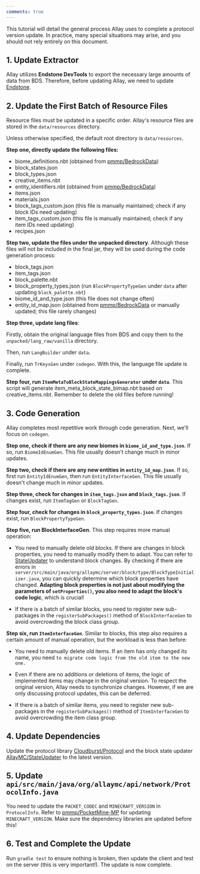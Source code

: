 ```yaml
---
comments: true
---
```


This tutorial will detail the general process Allay uses to complete a protocol version update.
In practice, many special situations may arise, and you should not rely entirely on this document.

## 1. Update Extractor

Allay utilizes **Endstone DevTools** to export the necessary large amounts of data from BDS.
Therefore, before updating Allay, we need to update [Endstone](https://github.com/EndstoneMC/endstone).

## 2. Update the First Batch of Resource Files

Resource files must be updated in a specific order.
Allay's resource files are stored in the `data/resources` directory.

Unless otherwise specified, the default root directory is `data/resources`.

**Step one, directly update the following files:**

- biome_definitions.nbt (obtained from [pmmp/BedrockData](https://github.com/pmmp/BedrockData))
- block_states.json
- block_types.json
- creative_items.nbt
- entity_identifiers.nbt (obtained from [pmmp/BedrockData](https://github.com/pmmp/BedrockData))
- items.json
- materials.json
- block_tags_custom.json (this file is manually maintained; check if any block IDs need updating)
- item_tags_custom.json (this file is manually maintained; check if any item IDs need updating)
- recipes.json

**Step two, update the files under the unpacked directory**.
Although these files will not be included in the final jar, they will be used during the code generation process:

- block_tags.json
- item_tags.json
- block_palette.nbt
- block_property_types.json (run `BlockPropertyTypeGen` under `data` after updating `block_palette.nbt`)
- biome_id_and_type.json (this file does not change often)
- entity_id_map.json (obtained from [pmmp/BedrockData](https://github.com/pmmp/BedrockData) or manually updated; this
  file rarely changes)

**Step three, update lang files**:

Firstly, obtain the original language files from BDS and copy them to the `unpacked/lang_raw/vanilla` directory.

Then, run `LangBuilder` under `data`.

Finally, run `TrKeysGen` under `codegen`. With this, the language file update is complete.

**Step four, run `ItemMetaToBlockStateMappingsGenerator` under `data`**. This script will generate
item_meta_block_state_bimap.nbt based on creative_items.nbt. Remember to delete the old files before running!

## 3. Code Generation

Allay completes most repetitive work through code generation. Next, we'll focus on `codegen`.

**Step one, check if there are any new biomes in `biome_id_and_type.json`**. If so, run `BiomeIdEnumGen`. This
file usually doesn't change much in minor updates.

**Step two, check if there are any new entities in `entity_id_map.json`**. If so, first run `EntityIdEnumGen`,
then run `EntityInterfaceGen`. This file usually doesn't change much in minor updates.

**Step three, check for changes in `item_tags.json` and `block_tags.json`**. If changes exist, run `ItemTagGen`
or `BlockTagGen`.

**Step four, check for changes in `block_property_types.json`**. If changes exist, run `BlockPropertyTypeGen`.

**Step five, run BlockInterfaceGen**. This step requires more manual operation:

- You need to manually delete old blocks. If there are changes in block properties, you need to manually modify them to
  adapt. You can refer to [StateUpdater](https://github.com/AllayMC/StateUpdater) to understand block
  changes.
  By checking if there are errors
  in `server/src/main/java/org/allaymc/server/block/type/BlockTypeInitializer.java`, you can quickly determine
  which block properties have changed.
  **Adapting block properties is not just about modifying the parameters of `setProperties()`, you also need to adapt
  the block's code logic**, which is crucial!

- If there is a batch of similar blocks, you need to register new sub-packages in the `registerSubPackages()` method
  of `BlockInterfaceGen` to avoid overcrowding the block class group.

**Step six, run `ItemInterfaceGen`**. Similar to blocks, this step also requires a certain amount of manual
operation, but the workload is less than before:

- You need to manually delete old items. If an item has only changed its name, you need `to migrate code logic from the
  old item to the new one.`

- Even if there are no additions or deletions of items, the logic of implemented items may change in the original
  version. To respect the original version, Allay needs to synchronize changes. However, if we are only discussing
  protocol updates, this can be deferred.

- If there is a batch of similar items, you need to register new sub-packages in the `registerSubPackages()` method
  of `ItemInterfaceGen` to avoid overcrowding the item class group.

## 4. Update Dependencies

Update the protocol library [Cloudburst/Protocol](https://github.com/CloudburstMC/Protocol) and the block state
updater [AllayMC/StateUpdater](https://github.com/AllayMC/StateUpdater) to the latest version.

## 5. Update `api/src/main/java/org/allaymc/api/network/ProtocolInfo.java`

You need to update the `PACKET_CODEC` and `MINECRAFT_VERSION` in `ProtocolInfo`. Refer
to [pmmp/PocketMine-MP](https://github.com/pmmp/PocketMine-MP) for updating `MINECRAFT_VERSION`.
Make sure the dependency libraries are updated before this!

## 6. Test and Complete the Update

Run `gradle test` to ensure nothing is broken, then update the client and test on the server (this is very important!).
The update is now complete.